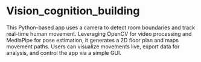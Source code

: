 # Vision_cognition_building
This Python-based app uses a camera to detect room boundaries and track real-time human movement. Leveraging OpenCV for video processing and MediaPipe for pose estimation, it generates a 2D floor plan and maps movement paths. Users can visualize movements live, export data for analysis, and control the app via a simple GUI.
